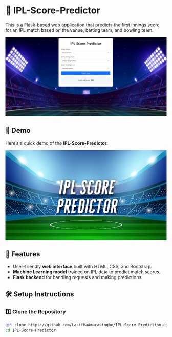 # 🏏 IPL-Score-Predictor

This is a Flask-based web application that predicts the first innings score for an IPL match based on the venue, batting team, and bowling team.  

![Image](https://github.com/LasithaAmarasinghe/IPL-Score-Prediction/raw/main/static/ui.png)

## 🎥 Demo

Here’s a quick demo of the **IPL-Score-Predictor**:

[![▶️ Watch the demo](https://github.com/LasithaAmarasinghe/IPL-Score-Prediction/raw/main/static/thumbnail.png)](https://vimeo.com/1068352477/3408347730)

## 🚀 Features  
- User-friendly **web interface** built with HTML, CSS, and Bootstrap.  
- **Machine Learning model** trained on IPL data to predict match scores.  
- **Flask backend** for handling requests and making predictions.

## 🛠️ Setup Instructions  

### 1️⃣ Clone the Repository  
```sh
git clone https://github.com/LasithaAmarasinghe/IPL-Score-Prediction.git
cd IPL-Score-Predictor
